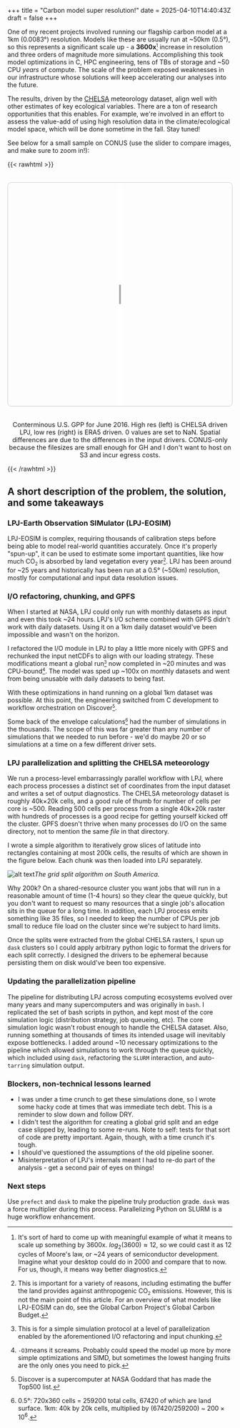 +++
title = "Carbon model super resolution!"
date = 2025-04-10T14:40:43Z
draft = false
+++

One of my recent projects involved running our flagship carbon model at a 1km (0.0083°) resolution. Models like these are usually run at ~50km (0.5°),
so this represents a significant scale up - a **3600x**<small>[^1]</small> increase in resolution and three orders of magnitude more simulations.
Accomplishing this took model optimizations in C, HPC engineering, tens of TBs of storage and ~50 CPU _years_ of compute. The scale of the problem exposed
weaknesses in our infrastructure whose solutions will keep accelerating our analyses into the future.

The results, driven by the [CHELSA](https://chelsa-climate.org/) meteorology dataset, align well with other estimates of key ecological variables.
There are a ton of research opportunities that this enables. For example,
we're involved in an effort to assess the value-add of using high resolution data in the climate/ecological model space, which will be done sometime in the fall. Stay tuned!

See below for a small sample on CONUS (use the slider to compare images, and make sure to zoom in!):

{{< rawhtml >}}
<div class="cog-map-container">
  <div id="map" class="cog-map"></div>
  <div id="divider"><span class="handle"></span></div>
</div>

<link rel="stylesheet" href="https://unpkg.com/leaflet@1.9.4/dist/leaflet.css"/>
<script src="https://unpkg.com/leaflet@1.9.4/dist/leaflet.js"></script>
<script src="https://unpkg.com/georaster"></script>
<script src="https://unpkg.com/georaster-layer-for-leaflet"></script>

<style>
.cog-map-container{position:relative;max-width:1000px;margin:2rem auto;border:1px solid #ccc;border-radius:8px;overflow:hidden;}
.cog-map         {height:500px;width:100%;}
.map-caption{
  text-align:center;
  font-size:0.9rem;
  color:var(--secondary);
  margin-top:0.5rem;
}
#divider{
  position:absolute;top:0;bottom:0;left:50%;width:14px;margin-left:-7px;
  cursor:ew-resize;z-index:1000;background:rgba(255,255,255,.4);backdrop-filter:blur(2px);
  display:flex;justify-content:center;align-items:center;user-select:none;
}
#divider .handle{
  width:4px;height:44px;border-radius:2px;background:#666;transition:background .2s;
}
#divider:hover .handle{background:#000;}
</style>

<script>
window.addEventListener('load', async () => {

  /* ----------------  map  ---------------- */
  const map = L.map('map').setView([37.8,-96],4);
  L.tileLayer('https://{s}.tile.openstreetmap.org/{z}/{x}/{y}.png',
              {attribution:''}).addTo(map);

  /* ----------------  rasters  ------------ */
  const [bufA, bufB] = await Promise.all([
    fetch('/chelsa_conus.tif').then(r=>r.arrayBuffer()),
    fetch('/era5_mgpp_conus.tif').then(r=>r.arrayBuffer())
  ]);
  const [rasterA, rasterB] = await Promise.all([parseGeoraster(bufA),
                                                parseGeoraster(bufB)]);

  /* viridis LUT + colour fn factory */
  const LUT = [[68,1,84],[59,82,139],[33,145,140],[94,201,97],[253,231,37]];
  const makeColour = max => v => {
    const d=v[0]; if(d==null||isNaN(d)||d===0||d===-99999) return null;
    const t=Math.max(0,Math.min(d/max,1));
    const i=Math.floor(t*(LUT.length-1)), f=t*(LUT.length-1)-i,
          c0=LUT[i], c1=LUT[i+1]||c0;
    const r=Math.round(c0[0]+f*(c1[0]-c0[0])),
          g=Math.round(c0[1]+f*(c1[1]-c0[1])),
          b=Math.round(c0[2]+f*(c1[2]-c0[2]));
    return `rgb(${r},${g},${b})`;
  };

  /* layers */
  const left  = new GeoRasterLayer({georaster:rasterA,pixelValuesToColorFn:makeColour(0.35)});
  const right = new GeoRasterLayer({georaster:rasterB,pixelValuesToColorFn:makeColour(0.35)});
  left.addTo(map); right.addTo(map); map.fitBounds(left.getBounds());

  /* ----------------  slider  ------------- */
  const divider=document.getElementById('divider');
  const lC=left._container, rC=right._container;
  let split=0.5, dragging=false;

  function clipLayers(){
    const size = map.getSize(),
          pos  = split*size.x;

    // Convert container → layer coords so clips stay glued during zoom/pan
    const nw = map.containerPointToLayerPoint([0,0]);
    const se = map.containerPointToLayerPoint(size);
    const clipX = nw.x + pos;

    lC.style.clip = `rect(${nw.y}px, ${clipX}px, ${se.y}px, ${nw.x}px)`;
    rC.style.clip = `rect(${nw.y}px, ${se.x}px, ${se.y}px, ${clipX}px)`;
    divider.style.left = pos + 'px';
  }
  clipLayers();

  divider.addEventListener('pointerdown', e=>{
    dragging=true; divider.setPointerCapture(e.pointerId);
  });
  divider.addEventListener('pointerup',   e=>{
    dragging=false; divider.releasePointerCapture(e.pointerId);
  });
  divider.addEventListener('pointermove', e=>{
    if(!dragging) return;
    const box = map.getContainer().getBoundingClientRect();
    split = Math.max(0, Math.min(1, (e.clientX-box.left)/box.width));
    clipLayers();
  });

  map.on('move zoom resize zoomend moveend', clipLayers);
});
</script>

<p class="map-caption">
  Conterminous U.S. GPP for June 2016. High res (left) is CHELSA driven LPJ, low res (right) is ERA5 driven.
  0 values are set to NaN. Spatial differences are due to the differences in the input drivers.
  CONUS-only because the filesizes are small enough for GH and I don't want to host on S3 and incur egress costs.
</p>
{{< /rawhtml >}}


## A short description of the problem, the solution, and some takeaways

### LPJ-Earth Observation SIMulator (LPJ-EOSIM)
LPJ-EOSIM is complex, requiring thousands of calibration steps before being able to model real-world quantities
accurately. Once it's properly "spun-up", it can be used to estimate some important quantities, like how much CO<sub><small>2</small></sub> is absorbed by land vegetation every
year<small>[^2]</small>. 
LPJ has been around for ~25 years and historically has been run at a 0.5° (~50km) resolution, mostly for computational and
input data resolution issues. 

### I/O refactoring, chunking, and GPFS
When I started at NASA, LPJ could only run with monthly datasets as input and even this took ~24 hours. 
LPJ's I/O scheme combined with GPFS didn't work with daily datasets. Using it on a 1km daily dataset would've been impossible and wasn't on the horizon.

I refactored the I/O module in LPJ to play a little more nicely with GPFS and rechunked the input netCDFs to align with our loading strategy.
These modifications meant a global run<small>[^3]</small> now completed in ~20 minutes and was CPU-bound<small>[^4]</small>. 
The model was sped up ~100x on monthly datasets and went from being unusable with daily datasets to being fast. 

With these optimizations in hand running on a global 1km dataset was possible.
At this point, the engineering switched from C development to workflow orchestration on Discover<small>[^5]</small>.

Some back of the envelope calculations<small>[^6]</small> had the number of simulations in the thousands.
The scope of this was far greater than any number of simulations that we needed to run before - we'd do maybe 20 or so simulations at a time on a few different driver sets.

### LPJ parallelization and splitting the CHELSA meteorology

We run a process-level embarrassingly parallel workflow with LPJ, where each process processes
a distinct set of coordinates from the input dataset and writes a set of output diagnostics.
The CHELSA meteorology dataset is roughly 40k$\times$20k cells, and a good rule of thumb for number of cells per core is ~500.
Reading 500 cells per process from a single 40k$\times$20k raster with hundreds of processes is a good recipe for getting yourself kicked off the cluster. 
GPFS doesn't thrive when many processes do I/O on the same directory, not to mention the same _file_ in that directory. 

I wrote a simple algorithm to iteratively grow slices of latitude into rectangles
containing at most 200k cells, the results of which are shown in the figure below. Each chunk was then loaded into LPJ separately.

![alt text](/sa_grid.png)*The grid split algorithm on South America.*

Why 200k? On a shared-resource cluster you want jobs that will run in a reasonable amount of time (1-4 hours) so they clear the queue quickly, but you
don't want to request so many resources that a single job's allocation sits in the queue for a long time. 
In addition, each LPJ process emits something like 35 files, so I needed to 
keep the number of CPUs per job small to reduce file load on the cluster since we're subject to hard limits. 

Once the splits were extracted from the global CHELSA rasters, I spun up `dask` clusters so I could apply arbitrary python logic to 
format the drivers for each split correctly. I designed the drivers to be ephemeral because persisting them on disk would've been too expensive. 

### Updating the parallelization pipeline
The pipeline for distributing LPJ across computing ecosystems evolved over many years and many supercomputers and was originally in `bash`.
I replicated the set of bash scripts in python, and kept most of the core simulation logic (distribution strategy, job queueing, etc).
The core simulation logic wasn't robust enough to handle the CHELSA dataset. Also, running something at thousands of times its intended usage will inevitably expose bottlenecks.
I added around ~10 necessary optimizations to the pipeline which allowed simulations to work through the queue quickly, which included using `dask`, refactoring the `SLURM` interaction,
and auto-`tarring` simulation output. 

### Blockers, non-technical lessons learned
- I was under a time crunch to get these simulations done, so I wrote some hacky code at times that was immediate tech debt. This is a reminder to slow down and follow DRY.
- I didn't test the algorithm for creating a global grid split and an edge case slipped by, leading to some re-runs. Note to self: tests for that sort of code are pretty important. Again, though,
with a time crunch it's tough.
- I should've questioned the assumptions of the old pipeline sooner.
- Misinterpretation of LPJ's internals meant I had to re-do part of the analysis - get a second pair of eyes on things!

### Next steps
Use `prefect` and `dask` to make the pipeline truly production grade. `dask` was a force multiplier during this process. Parallelizing Python on SLURM is a huge workflow enhancement.

[^1]: It's sort of hard to come up with meaningful example of what it means to scale up something by 3600x. $log_2(3600)\approx12$, so we could cast it as 12 cycles of Moore's law, or ~24 years of semiconductor development. 
Imagine what your desktop could do in 2000 and compare that to now. For us, though, it means way better diagnostics.

[^2]: This is important for a variety of reasons, including estimating the buffer the land provides against anthropogenic CO<sub><small>2</small></sub> emissions. However, this is not the main point of this article. For an overview of what models like LPJ-EOSIM can do,
see the Global Carbon Project's Global Carbon Budget.

[^3]: This is for a simple simulation protocol at a level of parallelization enabled by the aforementioned I/O refactoring and input chunking. 

[^4]: `-O3`means it screams. Probably could speed the model up more by more simple optimizations and SIMD, but sometimes the lowest hanging fruits are the only ones you need to pick.

[^5]: Discover is a supercomputer at NASA Goddard that has made the Top500 list.

[^6]: 0.5°: 720x360 cells = 259200 total cells, 67420 of which are land surface. 1km: 40k by 20k cells, multiplied by (67420/259200) ~ $200\times10^6$.


